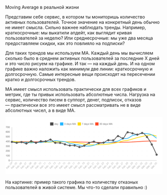 Moving Average в реальной жизни

Представим себе сервис, в котором ты мониторишь количество активных пользователей. Точное значение на конкретный день обычно не имеет смысла. Сильно важнее наблюдать тренды. Например, краткосрочные: мы выкатили апдейт, как выглядит кривая пользователей за неделю? Или среднесрочные: мы уже два месяца предоставляем скидки, как это повлияло на подписки?

Для таких трендов мы используем MA. Каждый день мы вычисляем сколько было в среднем активных пользователей за последние X дней и это число рисуем на графике. И так — на каждый день. И на одном графике важно наложить как минимум две линии: краткосрочную и долгосрочную. Самые интересные вещи происходят на пересечении кратко и долгосрочных трендов.

MA имеет смысл использовать практически для всех графиков и метрик, где ты привык использовать абсолютные числа. Нагрузка на сервис, количество писем в суппорт, денег, подписок, отказов — практически все это имеет смысл рассматривать не в виде абсолютных чисел, а в виде MA.

![Средние значения](228.png)

На картинке: пример такого графика по количеству отказных пользователей в живой системе. Мы что-то сделали правильно :)
